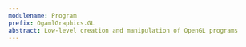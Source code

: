 ```yaml
---
modulename: Program
prefix: OgamlGraphics.GL
abstract: Low-level creation and manipulation of OpenGL programs
---
```



